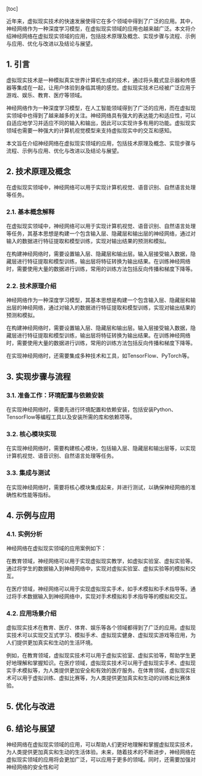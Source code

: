 
[toc]                    
                
                
近年来，虚拟现实技术的快速发展使得它在多个领域中得到了广泛的应用。其中，神经网络作为一种深度学习模型，在虚拟现实领域的应用也越来越广泛。本文将介绍神经网络在虚拟现实领域的应用，包括技术原理及概念、实现步骤与流程、示例与应用、优化与改进以及结论与展望。

## 1. 引言

虚拟现实技术是一种模拟真实世界计算机生成的技术，通过将头戴式显示器和传感器等集成在一起，让用户体验到身临其境的感觉。虚拟现实技术已经被广泛应用于游戏、娱乐、教育、医疗等领域。

神经网络作为一种深度学习模型，在人工智能领域得到了广泛的应用，而在虚拟现实领域中也得到了越来越多的关注。神经网络具有强大的表达能力和适应性，可以自适应地学习并适应不同的输入和输出，因此可以实现许多有用的功能。虚拟现实领域也需要一种强大的计算机视觉模型来支持虚拟现实中的交互和感知。

本文旨在介绍神经网络在虚拟现实领域的应用，包括技术原理及概念、实现步骤与流程、示例与应用、优化与改进以及结论与展望。

## 2. 技术原理及概念

在虚拟现实领域中，神经网络可以用于实现计算机视觉、语音识别、自然语言处理等任务。

### 2.1. 基本概念解释

在虚拟现实领域中，神经网络可以用于实现计算机视觉、语音识别、自然语言处理等任务，其基本思想是构建一个包含输入层、隐藏层和输出层的神经网络，通过对输入的数据进行特征提取和模型训练，实现对输出结果的预测和模拟。

在构建神经网络时，需要设置输入层、隐藏层和输出层。输入层接受输入数据，隐藏层进行特征提取和模型训练，输出层将特征转换为输出结果。在训练神经网络时，需要使用大量的数据进行训练，常用的训练方法包括反向传播和梯度下降等。

### 2.2. 技术原理介绍

神经网络作为一种深度学习模型，其基本思想是构建一个包含输入层、隐藏层和输出层的神经网络，通过对输入的数据进行特征提取和模型训练，实现对输出结果的预测和模拟。

在构建神经网络时，需要设置输入层、隐藏层和输出层。输入层接受输入数据，隐藏层进行特征提取和模型训练，输出层将特征转换为输出结果。在训练神经网络时，需要使用大量的数据进行训练，常用的训练方法包括反向传播和梯度下降等。

在实现神经网络时，还需要集成多种技术和工具，如TensorFlow、PyTorch等。

## 3. 实现步骤与流程

### 3.1. 准备工作：环境配置与依赖安装

在实现神经网络时，需要先进行环境配置和依赖安装，包括安装Python、TensorFlow等编程工具以及安装所需的库和依赖项等。

### 3.2. 核心模块实现

在实现神经网络时，需要构建核心模块，包括输入层、隐藏层和输出层等，以实现计算机视觉、语音识别、自然语言处理等任务。

### 3.3. 集成与测试

在实现神经网络时，需要将核心模块集成起来，并进行测试，以确保神经网络的准确性和性能等指标。

## 4. 示例与应用

### 4.1. 实例分析

神经网络在虚拟现实领域的应用案例如下：

在教育领域，神经网络可以用于实现虚拟现实教学，如虚拟实验室、虚拟实验等。通过将学生的数据输入到神经网络中，实现对虚拟实验室、虚拟实验等的模拟和交互。

在医疗领域，神经网络可以用于实现虚拟现实手术，如手术模拟和手术指导等。通过将手术数据输入到神经网络中，实现对手术模拟和手术指导等的模拟和交互。

### 4.2. 应用场景介绍

虚拟现实技术在教育、医疗、体育、娱乐等各个领域都得到了广泛的应用。虚拟现实技术可以实现交互式学习、模拟手术、虚拟现实健身、虚拟现实游戏等应用，为人们提供更加真实和生动的生活环境。

例如，在教育领域，虚拟现实技术可以用于虚拟实验室、虚拟实验等，帮助学生更好地理解和掌握知识。在医疗领域，虚拟现实技术可以用于虚拟现实手术、虚拟现实手术模拟等，为人类提供更加安全和有效的医疗服务。在体育领域，虚拟现实技术可以用于虚拟训练、虚拟比赛等，为人类提供更加真实和生动的训练和比赛体验。

## 5. 优化与改进

## 6. 结论与展望

神经网络在虚拟现实领域的应用，可以帮助人们更好地理解和掌握虚拟现实技术，为人类提供更加真实和生动的生活体验。未来，随着技术的不断进步，神经网络在虚拟现实领域的应用将会更加广泛，可以应用于更多的领域。同时，还需要加强对神经网络的安全性和可

